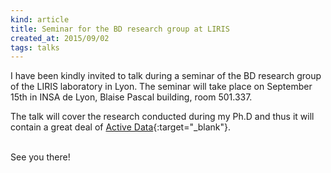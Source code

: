 ```yaml
---
kind: article
title: Seminar for the BD research group at LIRIS
created_at: 2015/09/02
tags: talks
---
```


I have been kindly invited to talk during a seminar of the BD research group of the LIRIS laboratory in Lyon.
The seminar will take place on September 15th in INSA de Lyon, Blaise Pascal building, room 501.337.

The talk will cover the research conducted during my Ph.D and thus it will contain a great deal of
[Active Data](http://active-data.gforge.inria.fr){:target="_blank"}.<!--more-->

<br />
See you there!
